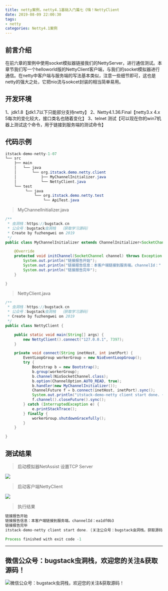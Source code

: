 ```yaml
---
title: netty案例，netty4.1基础入门篇七《嗨！NettyClient
date: 2019-08-09 22:00:30
tags:
- netty 
categories: Netty4.1案例
---
```

## 前言介绍
在前六章的案例中使用socket模拟器链接我们的NettyServer，进行通信测试。本章节我们写一个helloworld版的NettyClient客户端，与我们的socket模拟器进行通信。在netty中客户端与服务端的写法基本类似，注意一些细节即可，这也是netty的强大之处，它把nio流与sokcet封装的相当简单易用。
## 开发环境
1、jdk1.8【jdk1.7以下只能部分支持netty】
2、Netty4.1.36.Final【netty3.x 4.x 5每次的变化较大，接口类名也随着变化】
3、telnet 测试【可以现在你的win7机器上测试这个命令，用于链接到服务端的测试命令】
## 代码示例
```java
itstack-demo-netty-1-07
└── src
    ├── main
    │   └── java
    │       └── org.itstack.demo.netty.client
    │           ├── MyChannelInitializer.java
    │           └── NettyClient.java
    └── test
         └── java
             └── org.itstack.demo.netty.test
                 └── ApiTest.java
```
>MyChannelInitializer.java

```java
/**
 * 虫洞栈：https://bugstack.cn
 * 公众号：bugstack虫洞栈  ｛获取学习源码｝
 * Create by fuzhengwei on 2019
 */
public class MyChannelInitializer extends ChannelInitializer<SocketChannel> {

    @Override
    protected void initChannel(SocketChannel channel) throws Exception {
        System.out.println("链接报告开始");
        System.out.println("链接报告信息：本客户端链接到服务端。channelId：" + channel.id());
        System.out.println("链接报告完毕");
    }

}
```
>NettyClient.java

```java
/**
 * 虫洞栈：https://bugstack.cn
 * 公众号：bugstack虫洞栈  ｛获取学习源码｝
 * Create by fuzhengwei on 2019
 */
public class NettyClient {

    public static void main(String[] args) {
        new NettyClient().connect("127.0.0.1", 7397);
    }

    private void connect(String inetHost, int inetPort) {
        EventLoopGroup workerGroup = new NioEventLoopGroup();
        try {
            Bootstrap b = new Bootstrap();
            b.group(workerGroup);
            b.channel(NioSocketChannel.class);
            b.option(ChannelOption.AUTO_READ, true);
            b.handler(new MyChannelInitializer());
            ChannelFuture f = b.connect(inetHost, inetPort).sync();
            System.out.println("itstack-demo-netty client start done. {关注公众号：bugstack虫洞栈，获取源码}");
            f.channel().closeFuture().sync();
        } catch (InterruptedException e) {
            e.printStackTrace();
        } finally {
            workerGroup.shutdownGracefully();
        }
    }

}
```
## 测试结果
>启动模拟器NetAssist 设置TCP Server

![](https://bugstack.cn/wp-content/uploads/2019/08/netty-1-07-1.png)

>启动客户端NettyClient

![](https://bugstack.cn/wp-content/uploads/2019/08/netty-1-07-2.png)

>执行结果

```java
链接报告开始
链接报告信息：本客户端链接到服务端。channelId：ea1df0b3
链接报告完毕
itstack-demo-netty client start done. {关注公众号：bugstack虫洞栈，获取源码}

Process finished with exit code -1
```

------------
## 微信公众号：bugstack虫洞栈，欢迎您的关注&获取源码！

![微信公众号：bugstack虫洞栈，欢迎您的关注&获取源码！](https://bugstack.cn/wp-content/uploads/2019/08/qrcode清晰.png)
